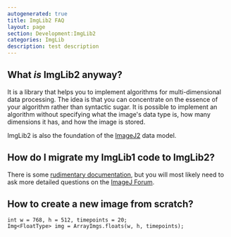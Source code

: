 ```yaml
---
autogenerated: true
title: ImgLib2 FAQ
layout: page
section: Development:ImgLib2
categories: ImgLib
description: test description
---
```





What *is* ImgLib2 anyway?
-------------------------

It is a library that helps you to implement algorithms for multi-dimensional data processing. The idea is that you can concentrate on the essence of your algorithm rather than syntactic sugar. It is possible to implement an algorithm without specifying what the image's data type is, how many dimensions it has, and how the image is stored.

ImgLib2 is also the foundation of the [ImageJ2](/software/imagej2) data model.

How do I migrate my ImgLib1 code to ImgLib2?
--------------------------------------------

There is some [rudimentary documentation](/imglib2/migrate-from-imglib1), but you will most likely need to ask more detailed questions on the [ImageJ Forum](http://forum.imagej.net).

How to create a new image from scratch?
---------------------------------------

    int w = 768, h = 512, timepoints = 20;
    Img<FloatType> img = ArrayImgs.floats(w, h, timepoints);


